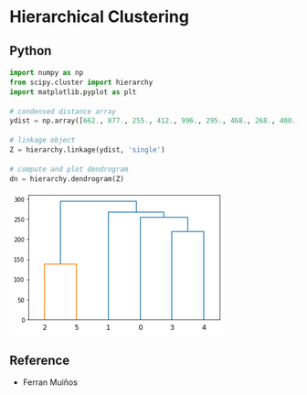 # Hierarchical Clustering

## Python

```python
import numpy as np
from scipy.cluster import hierarchy
import matplotlib.pyplot as plt

# condensed distance array
ydist = np.array([662., 877., 255., 412., 996., 295., 468., 268., 400., 754., 564., 138., 219., 869., 669.])

# linkage object
Z = hierarchy.linkage(ydist, 'single')

# compute and plot dendrogram
dn = hierarchy.dendrogram(Z)
```

![BBGWiki edit online tutorial](/assets/images/hierarchical_clustering.jpg)

## Reference

- Ferran Muiños
